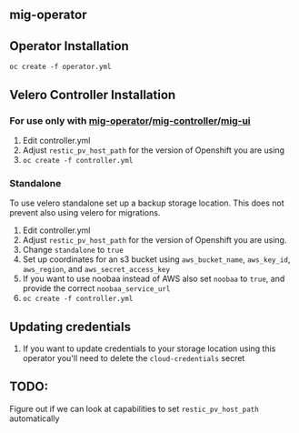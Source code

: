 ## mig-operator

## Operator Installation
`oc create -f operator.yml`

## Velero Controller Installation

### For use only with [mig-operator](https://github.com/fusor/mig-operator)/[mig-controller](https://github.com/fusor/mig-controller)/[mig-ui](https://github.com/fusor/mig-ui)
1. Edit controller.yml
1. Adjust `restic_pv_host_path` for the version of Openshift you are using
1. `oc create -f controller.yml`

### Standalone
To use velero standalone set up a backup storage location. This does not prevent also using velero for migrations.

1. Edit controller.yml
1. Adjust `restic_pv_host_path` for the version of Openshift you are using.
1. Change `standalone` to `true`
1. Set up coordinates for an s3 bucket using  `aws_bucket_name`, `aws_key_id`, `aws_region`, and `aws_secret_access_key`
1. If you want to use noobaa instead of AWS also set `noobaa` to `true`, and provide the correct `noobaa_service_url`
1. `oc create -f controller.yml`

## Updating credentials
1. If you want to update credentials to your storage location using this operator you'll need to delete the `cloud-credentials` secret

## TODO:
Figure out if we can look at capabilities to set `restic_pv_host_path` automatically
